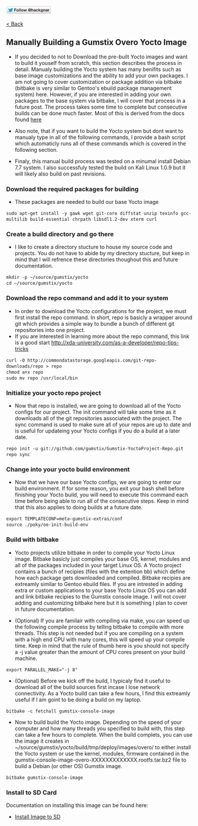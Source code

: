 [![Follow Hackgnar](../static/twitter_hackgnar.png)](https://twitter.com/hackgnar)

[< Back](README.md)

## Manually Building a Gumstix Overo Yocto Image
* If you decided to not to Download the pre-built Yocto images and want to build it youself from scratch, this section describes the process in detail.  Manualy building the Yocto system has many benifits such as base image customizations and the ability to add your own packages.  I am not going to cover customization or package addition via bitbake (bitbake is very similar to Gentoo's ebuild package management system) here.  However, if you are interested in adding your own packages to the base system via bitbake, I will cover that process in a future post.  The process takes some time to complete but consecutive builds can be done much faster. Most of this is derived from the docs found [here](https://github.com/gumstix/Gumstix-YoctoProject-Repo)
* Also note, that if you want to build the Yocto system but dont want to manualy type in all of the following commands, I provide a bash script which automaticly runs all of these commands which is covered in the following section.

* Finaly, this manual build process was tested on a minumal install Debian 7.7 system.  I also successfuly tested the build on Kali Linux 1.0.9 but it will likely also build on past revisions. 

### Download the required packages for building 
* These packages are needed to build our base Yocto image
```
sudo apt-get install -y gawk wget git-core diffstat unzip texinfo gcc-multilib build-essential chrpath libsdl1.2-dev xterm curl
```

### Create a build directory and go there
* I like to create a directory stucture to house my source code and projects.  You do not have to abide by my directory stucture, but keep in mind that I will refrence these directories thoughout this and future documentation.
```
mkdir -p ~/source/gumstix/yocto
cd ~/source/gumstix/yocto
```

### Download the repo command and add it to your system
* In order to download the Yocto configurations for the project, we must first install the repo command.  In short, repo is basicly a wrapper around git which provides a simple way to bundle a bunch of different git repositories into one project.
* If you are interested in learning more about the repo command, this link is a good start http://xda-university.com/as-a-developer/repo-tips-tricks
```
curl -O http://commondatastorage.googleapis.com/git-repo-downloads/repo > repo
chmod a+x repo
sudo mv repo /usr/local/bin
```

### Initialize your yocto repo project
* Now that repo is installed, we are going to download all of the Yocto configs for our project.  The init command will take some time as it downloads all of the git repositories associated with the project.  The sync command is used to make sure all of your repos are up to date and is useful for updateing your Yocto configs if you do a build at a later date.
```
repo init -u git://github.com/gumstix/Gumstix-YoctoProject-Repo.git
repo sync
```

### Change into your yocto build environment
* Now that we have our base Yocto configs, we are going to enter our build environment.  If for some reason, you exit your bash shell before finishing your Yocto build, you will need to execute this command each time before being able to run all of the consecutive steps.  Keep in mind that this also applies to doing builds at a future date.
```
export TEMPLATECONF=meta-gumstix-extras/conf
source ./poky/oe-init-build-env
```

### Build with bitbake
* Yocto projects utilize bitbake in order to compile your Yocto Linux image.  Bitbake basicly just compiles your base OS, kernel, modules and all of the packages included in your target Linux OS.  A Yocto project contains a bunch of recipies (files with the extention bb) which define how each package gets downloaded and compiled.  Bitbake recipies are extreamly similar to Gentoo ebuild files.  If you are intrested in adding extra or custom applications to your base Yocto Linux OS you can add and link bitbake recipies to the Gumstix console image.  I will not cover adding and customizing bitbake here but it is something I plan to cover in future documentation.

* (Optional) If you are familair with compiling via make, you can speed up the following compile process by telling bitbake to compile with more threads.  This step is not needed but if you are compiling on a system with a high end CPU with many cores, this will speed up your compile time.  Keep in mind that the rule of thumb here is you should not specify a -j value greater than the amount of CPU cores present on your build machine.
```
export PARALLEL_MAKE="-j 8"
```

* (Optional) Before we kick off the build, I typicaly find it useful to download all of the build sources first incase I lose network connectivity.  As a Yocto build can take a few hours, I find this extreamly useful if I am goint to be doing a build on my laptop.
```
bitbake -c fetchall gumstix-console-image
```

* Now to build build the Yocto image.  Depending on the speed of your computer and how many threads you specified to build with, this step can take a few hours to complete.  When the build complets, you can use the image it creates in ~/source/gumstix/yocto/build/tmp/deploy/images/overo/ to either install the Yocto system or use the kernel, modules, firmware contained in the gumstix-console-image-overo-XXXXXXXXXXXXX.rootfs.tar.bz2 file to build a Debian (or other OS) Gumstix image.
```
bitbake gumstix-console-image
```

### Install to SD Card
Documentation on installing this image can be found here:

* [Install Image to SD](install_image.md)

